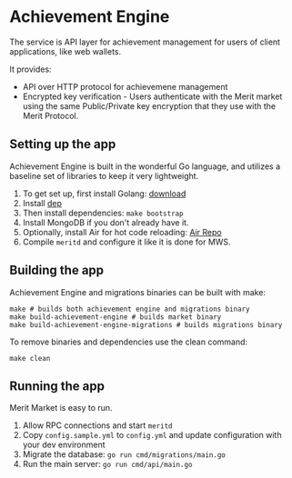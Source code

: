 # Achievement Engine

The service is API layer for achievement management for users of client applications, like web wallets.

It provides:
- API over HTTP protocol for achievemene management
- Encrypted key verification - Users authenticate with the Merit market using the same Public/Private key encryption that they use with the Merit Protocol.

## Setting up the app

Achievement Engine is built in the wonderful Go language, and utilizes a baseline set of libraries to keep it very lightweight.

1. To get set up, first install Golang: [download](http://golang.org/downloads)
1. Install [dep](https://golang.github.io/dep/docs/installation.html)
1. Then install dependencies: `make bootstrap`
1. Install MongoDB if you don't already have it.
1. Optionally, install Air for hot code reloading: [Air Repo](https://github.com/cosmtrek/air)
1. Compile `meritd` and configure it like it is done for MWS.

## Building the app

Achievement Engine and migrations binaries can be built with make:

```
make # builds both achievement engine and migrations binary
make build-achievement-engine # builds market binary
make build-achievement-engine-migrations # builds migrations binary
```

To remove binaries and dependencies use the clean command:

```
make clean
```

## Running the app

Merit Market is easy to run.

1. Allow RPC connections and start `meritd` 
1. Copy `config.sample.yml` to `config.yml` and update configuration with your dev environment
1. Migrate the database: `go run cmd/migrations/main.go`
1. Run the main server: `go run cmd/api/main.go`
